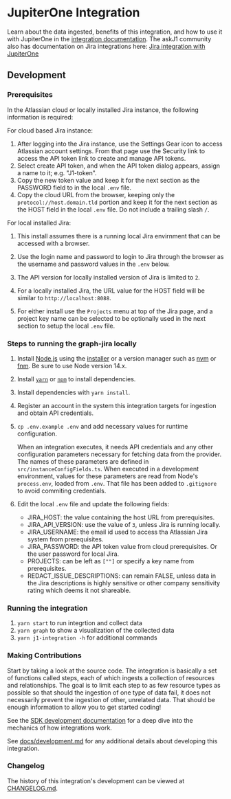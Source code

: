 # JupiterOne Integration

Learn about the data ingested, benefits of this integration, and how to use it
with JupiterOne in the [integration documentation](docs/jupiterone.md). The
askJ1 community also has documentation on Jira integrations here:
[Jira integration with JupiterOne](https://community.askj1.com/kb/articles/1009-jira-integration-with-jupiterone)

## Development

### Prerequisites

In the Atlassian cloud or locally installed Jira instance, the following
information is required:

For cloud based Jira instance:

1. After logging into the Jira instance, use the Settings Gear icon to access
   Atlassian account settings. From that page use the Security link to access
   the API token link to create and manage API tokens.
2. Select create API token, and when the API token dialog appears, assign a name
   to it; e.g. "J1-token".
3. Copy the new token value and keep it for the next section as the PASSWORD
   field to in the local `.env` file.
4. Copy the cloud URL from the browser, keeping only the
   `protocol://host.domain.tld` portion and keep it for the next section as the
   HOST field in the local `.env` file. Do not include a trailing slash `/`.

For local installed Jira:

1. This install assumes there is a running local Jira envirnment that can be
   accessed with a browser.
2. Use the login name and password to login to Jira through the browser as the
   username and password values in the `.env` below.
3. The API version for locally installed version of Jira is limited to `2`.
4. For a locally installed Jira, the URL value for the HOST field will be
   similar to `http://localhost:8088`.

5. For either install use the `Projects` menu at top of the Jira page, and a
   project key name can be selected to be optionally used in the next section to
   setup the local `.env` file.

### Steps to running the graph-jira locally

1. Install [Node.js](https://nodejs.org/) using the
   [installer](https://nodejs.org/en/download/) or a version manager such as
   [nvm](https://github.com/nvm-sh/nvm) or [fnm](https://github.com/Schniz/fnm).
   Be sure to use Node version 14.x.
2. Install [`yarn`](https://yarnpkg.com/getting-started/install) or
   [`npm`](https://github.com/npm/cli#installation) to install dependencies.
3. Install dependencies with `yarn install`.
4. Register an account in the system this integration targets for ingestion and
   obtain API credentials.
5. `cp .env.example .env` and add necessary values for runtime configuration.

   When an integration executes, it needs API credentials and any other
   configuration parameters necessary for fetching data from the provider. The
   names of these parameters are defined in `src/instanceConfigFields.ts`. When
   executed in a development environment, values for these parameters are read
   from Node's `process.env`, loaded from `.env`. That file has been added to
   `.gitignore` to avoid commiting credentials.

6. Edit the local `.env` file and update the following fields:
   - JIRA_HOST: the value containing the host URL from prerequisites.
   - JIRA_API_VERSION: use the value of `3`, unless Jira is running locally.
   - JIRA_USERNAME: the email id used to access tha Atlassian Jira system from
     prerequisites.
   - JIRA_PASSWORD: the API token value from cloud prerequisites. Or the user
     password for local Jira.
   - PROJECTS: can be left as `[""]` or specify a key name from prerequisites.
   - REDACT_ISSUE_DESCRIPTIONS: can remain FALSE, unless data in the Jira
     descriptions is highly sensitive or other company sensitivity rating which
     deems it not shareable.

### Running the integration

1. `yarn start` to run integrtion and collect data
2. `yarn graph` to show a visualization of the collected data
3. `yarn j1-integration -h` for additional commands

### Making Contributions

Start by taking a look at the source code. The integration is basically a set of
functions called steps, each of which ingests a collection of resources and
relationships. The goal is to limit each step to as few resource types as
possible so that should the ingestion of one type of data fail, it does not
necessarily prevent the ingestion of other, unrelated data. That should be
enough information to allow you to get started coding!

See the
[SDK development documentation](https://github.com/JupiterOne/sdk/blob/main/docs/integrations/development.md)
for a deep dive into the mechanics of how integrations work.

See [docs/development.md](docs/development.md) for any additional details about
developing this integration.

### Changelog

The history of this integration's development can be viewed at
[CHANGELOG.md](CHANGELOG.md).

[def]:
  https://community.askj1.com/kb/articles/1009-jira-integration-with-jupiterone
